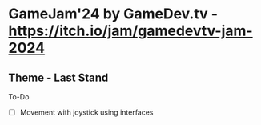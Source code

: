 # GameJam'24 by GameDev.tv - https://itch.io/jam/gamedevtv-jam-2024 
## Theme - Last Stand


To-Do

-[ ] Movement with joystick using interfaces